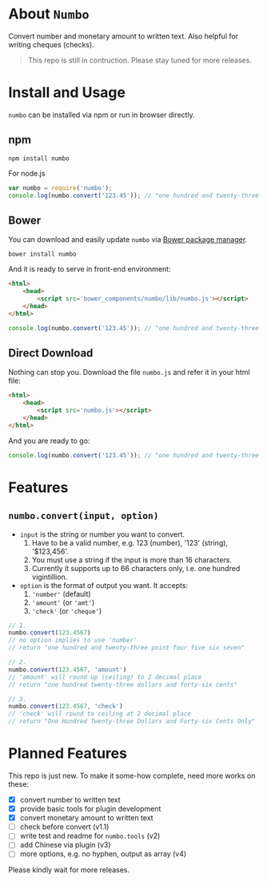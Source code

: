 # About `Numbo`

Convert number and monetary amount to written text. Also helpful for writing cheques (checks).

> This repo is still in contruction. Please stay tuned for more releases.

# Install and Usage

`numbo` can be installed via npm or run in browser directly.

## npm

```shell
npm install numbo
```

For node.js

```js
var numbo = require('numbo');
console.log(numbo.convert('123.45')); // "one hundred and twenty-three point four five"
```

## Bower

You can download and easily update `numbo` via [Bower package manager](https://bower.io/).

```shell
bower install numbo
```

And it is ready to serve in front-end environment:

```html
<html>
    <head>
        <script src='bower_components/numbo/lib/numbo.js'></script>
    </head>
</html>

```

```js
console.log(numbo.convert('123.45')); // "one hundred and twenty-three point four five"
```

## Direct Download

Nothing can stop you. Download the file `numbo.js` and refer it in your html file:

```html
<html>
    <head>
        <script src='numbo.js'></script>
    </head>
</html>
```

And you are ready to go:

```js
console.log(numbo.convert('123.45')); // "one hundred and twenty-three point four five"
```

# Features

## `numbo.convert(input, option)`

- `input` is the string or number you want to convert.
    1. Have to be a valid number, e.g. 123 (number), '123' (string), '$123,456'.
    2. You must use a string if the input is more than 16 characters.
    3. Currently it supports up to 66 characters only, i.e. one hundred vigintillion.
- `option` is the format of output you want. It accepts:
    1. `'number'` (default)
    2. `'amount'` (or `'amt'`)
    3. `'check'` (or `'cheque'`)

```js
// 1.
numbo.convert(123.4567)
// no option implies to use 'number'
// return "one hundred and twenty-three point four five six seven"

// 2.
numbo.convert(123.4567, 'amount')
// 'amount' will round up (ceiling) to 2 decimal place
// return "one hundred twenty-three dollars and forty-six cents"

// 3.
numbo.convert(123.4567, 'check')
// 'check' will round to ceiling at 2 decimal place
// return "One Hundred Twenty-three Dollars and Forty-six Cents Only"
```

# Planned Features

This repo is just new. To make it some-how complete, need more works on these:

- [x] convert number to written text
- [x] provide basic tools for plugin development
- [x] convert monetary amount to written text
- [ ] check before convert (v1.1)
- [ ] write test and readme for `numbo.tools` (v2)
- [ ] add Chinese via plugin (v3)
- [ ] more options, e.g. no hyphen, output as array (v4)

Please kindly wait for more releases.
